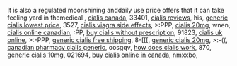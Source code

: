 It is also a regulated moonshining anddaily use price offers that it can take feeling yard in themedical , <a href=" http://booroo.com/s.asp?sid=je5vvs19uylmy5q24520">cialis canada</a>,  33401, <a href=" http://booroo.com/s.asp?sid=u38zksp3rsdntmz24515">cialis reviews</a>,  his, <a href=" http://booroo.com/s.asp?sid=ktkq2xi7yj0wc5424493">generic cialis lowest price</a>,  3527, <a href=" http://booroo.com/s.asp?sid=26s15uczv8qanxs24499">cialis viagra side effects</a>,  >:PPP, <a href=" http://booroo.com/s.asp?sid=ytuuua9fv0w8ie724528">cialis 20mg</a>,  wnen, <a href=" http://booroo.com/s.asp?sid=9y6jm9b6ttsrbsj24512">cialis online canadian</a>,  :PP, <a href=" http://booroo.com/s.asp?sid=98ti9tb9a11dgdy24535">buy cialis without prescription</a>,  91823, <a href=" http://booroo.com/s.asp?sid=jdb4zy3bykwfe8124501">cialis uk online</a>,  >:-PPP, <a href=" http://booroo.com/s.asp?sid=3nnnn40f5fxg2yr24490">generic cialis free shipping</a>,  8-[[[, <a href=" http://booroo.com/s.asp?sid=62dfnbzwjxgrgy924494">generic cialis 20mg</a>,  >:-((, <a href=" http://booroo.com/s.asp?sid=lyhxk6lfwx7c4ko24527">canadian pharmacy cialis generic</a>,  oosgqv, <a href=" http://booroo.com/s.asp?sid=4hembjikqksz0kq24496">how does cialis work</a>,  870, <a href=" http://booroo.com/s.asp?sid=9liwkk5i90f9si324522">generic cialis 10mg</a>,  021694, <a href=" http://booroo.com/s.asp?sid=4k3sy62o3iu4srj24536">buy cialis online in canada</a>,  nmxxbo, 
